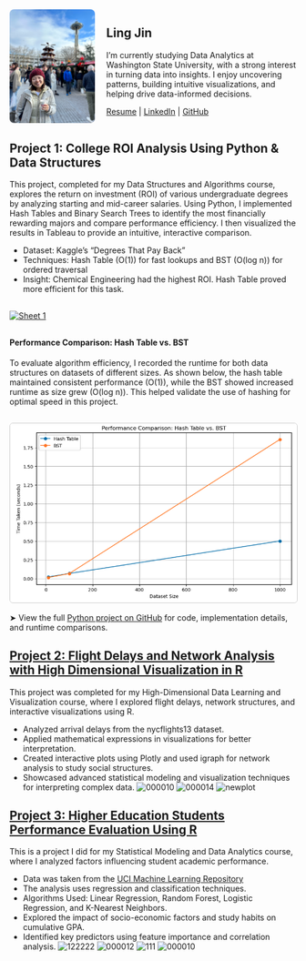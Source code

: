 <div style="display: flex; align-items: flex-start; gap: 20px; margin-bottom: 30px;">
  <img src="IMG_2022.png" alt="Ling Jin" style="width: 160px; height: 200px; object-fit: cover; border-radius: 8px;" />
  <div>
    <h2>Ling Jin</h2>
    <p>
      I’m currently studying Data Analytics at Washington State University, with a strong interest in turning data into insights. I enjoy uncovering patterns, building intuitive visualizations, and helping drive data-informed decisions.
    </p>
    <p style="margin-top: 10px;">
      <a href="Resume.pdf" target="_blank">Resume</a> |
      <a href="https://www.linkedin.com/in/lingjin0913/" target="_blank">LinkedIn</a> |
      <a href="https://github.com/lingjin0725" target="_blank">GitHub</a>
    </p>
  </div>
</div>





<h2 id="project1">Project 1: College ROI Analysis Using Python & Data Structures</h2>
<p>
  This project, completed for my Data Structures and Algorithms course, explores the return on investment (ROI) of various undergraduate degrees by analyzing starting and mid-career salaries. Using Python, I implemented Hash Tables and Binary Search Trees to identify the most financially rewarding majors and compare performance efficiency. I then visualized the results in Tableau to provide an intuitive, interactive comparison.
</p>

<ul>
  <li>Dataset: Kaggle’s “Degrees That Pay Back”</li>
  <li>Techniques: Hash Table (O(1)) for fast lookups and BST (O(log n)) for ordered traversal</li>
  <li>Insight: Chemical Engineering had the highest ROI. Hash Table proved more efficient for this task.</li>
</ul>

<!-- Tableau Visualization Embed -->
<div class='tableauPlaceholder' id='viz1743628775909' style='position: relative; margin: 30px 0;'>
  <noscript>
    <a href='#'>
      <img alt='Sheet 1 ' src='https://public.tableau.com/static/images/De/DegreePaybackComparisonStartingvsMid-CareerSalary/Sheet1/1_rss.png' style='border: none' />
    </a>
  </noscript>
  <object class='tableauViz' style='display:none;'>
    <param name='host_url' value='https%3A%2F%2Fpublic.tableau.com%2F' />
    <param name='embed_code_version' value='3' />
    <param name='site_root' value='' />
    <param name='name' value='DegreePaybackComparisonStartingvsMid-CareerSalary/Sheet1' />
    <param name='tabs' value='no' />
    <param name='toolbar' value='yes' />
    <param name='static_image' value='https://public.tableau.com/static/images/De/DegreePaybackComparisonStartingvsMid-CareerSalary/Sheet1/1.png' />
    <param name='animate_transition' value='yes' />
    <param name='display_static_image' value='yes' />
    <param name='display_spinner' value='yes' />
    <param name='display_overlay' value='yes' />
    <param name='display_count' value='yes' />
    <param name='language' value='en-US' />
    <param name='filter' value='publish=yes' />
  </object>
</div>
<script type='text/javascript'>
  var divElement = document.getElementById('viz1743628775909');
  var vizElement = divElement.getElementsByTagName('object')[0];
  vizElement.style.width = '100%';
  vizElement.style.height = (divElement.offsetWidth * 0.75) + 'px';
  var scriptElement = document.createElement('script');
  scriptElement.src = 'https://public.tableau.com/javascripts/api/viz_v1.js';
  vizElement.parentNode.insertBefore(scriptElement, vizElement);
</script>

<!-- Performance Comparison Chart -->
<h4>Performance Comparison: Hash Table vs. BST</h4>
<p>
  To evaluate algorithm efficiency, I recorded the runtime for both data structures on datasets of different sizes. As shown below, the hash table maintained consistent performance (O(1)), while the BST showed increased runtime as size grew (O(log n)). This helped validate the use of hashing for optimal speed in this project.
</p>

<img src="performance_chart.png" 
     alt="Performance Comparison: Hash Table vs. BST" 
     style="max-width: 100%; height: auto; border: 1px solid #ccc; border-radius: 6px; margin-top: 15px;" />

<p>
  ➤ View the full <a href="https://github.com/lingjin0725/Python" target="_blank">Python project on GitHub</a> for code, implementation details, and runtime comparisons.
</p>





## [Project 2: Flight Delays and Network Analysis with High Dimensional Visualization in R](https://github.com/lingjin0725/nycflights13)

This project was completed for my High-Dimensional Data Learning and Visualization course, where I explored flight delays, network structures, and interactive visualizations using R. 
- Analyzed arrival delays from the nycflights13 dataset.
- Applied mathematical expressions in visualizations for better interpretation.
- Created interactive plots using Plotly and used igraph for network analysis to study social structures.
- Showcased advanced statistical modeling and visualization techniques for interpreting complex data.
![000010](https://github.com/user-attachments/assets/9c3bd060-5849-47d0-a316-01a423566341)
![000014](https://github.com/user-attachments/assets/bd5b29f7-a38b-452b-8ba9-a189877e183e)
![newplot](https://github.com/user-attachments/assets/f0b5d0ef-758f-4b94-a901-c66e6a8dd536)


## [Project 3: Higher Education Students Performance Evaluation Using R](https://github.com/lingjin0725/R)

This is a project I did for my Statistical Modeling and Data Analytics course, where I analyzed factors influencing student academic performance.  

- Data was taken from the [UCI Machine Learning Repository](https://archive.ics.uci.edu/dataset/856/higher+education+students+performance+evaluation)
- The analysis uses regression and classification techniques. 
- Algorithms Used: Linear Regression, Random Forest, Logistic Regression, and K-Nearest Neighbors.  
- Explored the impact of socio-economic factors and study habits on cumulative GPA.
- Identified key predictors using feature importance and correlation analysis.
![122222](https://github.com/user-attachments/assets/5a9c7d91-5b41-406e-a1f1-11961732b75f)
![000012](https://github.com/user-attachments/assets/abf7c6f3-1d8e-4fd0-bedf-fb4af7a9d071)
![111](https://github.com/user-attachments/assets/87f405a2-73d6-4e67-9679-cc1b84545c2e)
![000010](https://github.com/user-attachments/assets/cd9979e2-624d-432c-a26a-b057f53472db)


